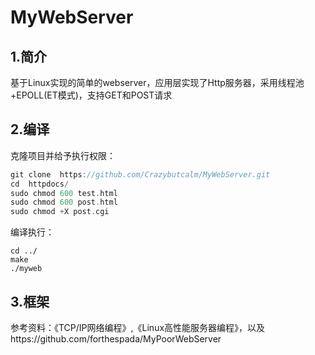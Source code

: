 # 						MyWebServer
## 1.简介
基于Linux实现的简单的webserver，应用层实现了Http服务器，采用线程池+EPOLL(ET模式)，支持GET和POST请求

## 2.编译

克隆项目并给予执行权限：

```c++
git clone  https://github.com/Crazybutcalm/MyWebServer.git
cd  httpdocs/
sudo chmod 600 test.html
sudo chmod 600 post.html
sudo chmod +X post.cgi
```

编译执行：

```
cd ../
make
./myweb
```

## 3.框架



参考资料：《TCP/IP网络编程》,《Linux高性能服务器编程》，以及https://github.com/forthespada/MyPoorWebServer

